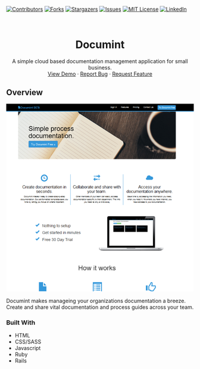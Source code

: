 [![Contributors][contributors-shield]][contributors-url]
[![Forks][forks-shield]][forks-url]
[![Stargazers][stars-shield]][stars-url]
[![Issues][issues-shield]][issues-url]
[![MIT License][license-shield]][license-url]
[![LinkedIn][linkedin-shield]][linkedin-url]



<!-- PROJECT LOGO -->
<br />
<p align="center">
  <h1 align="center">Documint</h1>

  <p align="center">
    A simple cloud based documentation management application for small business.
    <br />
    <a href="https://documintapp.herokuapp.com">View Demo</a>
    ·
    <a href="https://github.com/benmicol/documint/issues">Report Bug</a>
    ·
    <a href="https://github.com/benmicol/documint/issues">Request Feature</a>
  </p>
</p>


## Overview

[![Product Name Screen Shot][product-screenshot]](https://documintapp.herokuapp.com)


Documint makes manageing your organizations documentation a breeze. Create and share vital documentation and process guides across your team.


### Built With

* HTML
* CSS/SASS
* Javascript
* Ruby
* Rails

<!-- MARKDOWN LINKS & IMAGES -->
<!-- https://www.markdownguide.org/basic-syntax/#reference-style-links -->
[contributors-shield]: https://img.shields.io/github/contributors/benmicol/documint.svg?style=flat-square
[contributors-url]: https://github.com/benmicol/documint/graphs/contributors
[forks-shield]: https://img.shields.io/github/forks/benmicol/documint.svg?style=flat-square
[forks-url]: https://github.com/benmicol/documint/network/members
[stars-shield]: https://img.shields.io/github/stars/benmicol/documint.svg?style=flat-square
[stars-url]: https://github.com/benmicol/documint/stargazers
[issues-shield]: https://img.shields.io/github/issues/benmicol/documint.svg?style=flat-square
[issues-url]: https://github.com/benmicol/documint/issues
[license-shield]: https://img.shields.io/github/license/benmicol/documint.svg?style=flat-square
[license-url]: https://github.com/benmicol/documint/blob/master/LICENSE.txt
[linkedin-shield]: https://img.shields.io/badge/-LinkedIn-black.svg?style=flat-square&logo=linkedin&colorB=555
[linkedin-url]: https://linkedin.com/in/benmicol
[product-screenshot]: images/screenshot.png
[list-screenshot]: images/documint.png


